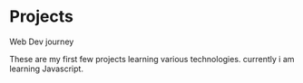 # Projects
Web Dev journey

These are my first few projects learning various technologies. currently i am learning Javascript.
